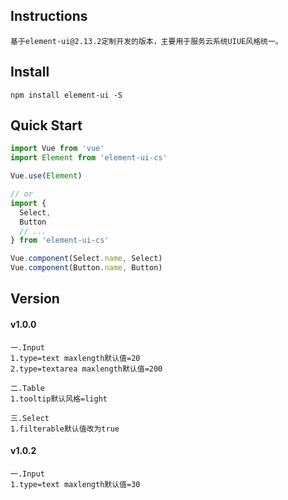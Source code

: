 ## Instructions
```shell
基于element-ui@2.13.2定制开发的版本，主要用于服务云系统UIUE风格统一。
```

## Install
```shell
npm install element-ui -S
```

## Quick Start
``` javascript
import Vue from 'vue'
import Element from 'element-ui-cs'

Vue.use(Element)

// or
import {
  Select,
  Button
  // ...
} from 'element-ui-cs'

Vue.component(Select.name, Select)
Vue.component(Button.name, Button)
```

## Version
#### v1.0.0
```Optimization
一.Input
1.type=text maxlength默认值=20
2.type=textarea maxlength默认值=200

二.Table
1.tooltip默认风格=light

三.Select
1.filterable默认值改为true
```

#### v1.0.2
```Optimization
一.Input
1.type=text maxlength默认值=30
```
